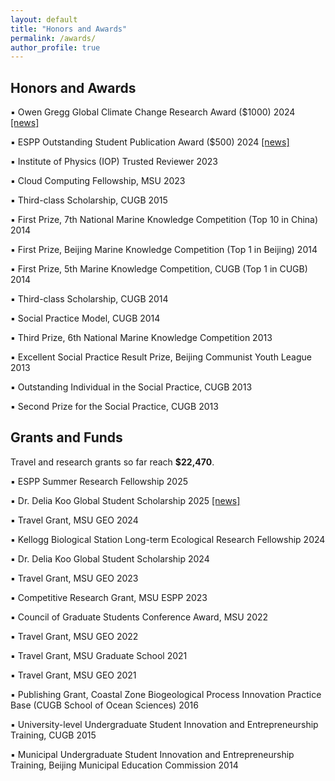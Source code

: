 ```yaml
---
layout: default
title: "Honors and Awards"
permalink: /awards/
author_profile: true
---
```


<h2>Honors and Awards</h2>

<p>▪ Owen Gregg Global Climate Change Research Award ($1000) 2024 <a href="NEWS_URL_HERE">[news]</a></p>
<p>▪ ESPP Outstanding Student Publication Award ($500) 2024 <a href="NEWS_URL_HERE">[news]</a></p>
<p>▪ Institute of Physics (IOP) Trusted Reviewer 2023</p>
<p>▪ Cloud Computing Fellowship, MSU 2023</p>
<p>▪ Third-class Scholarship, CUGB 2015</p>
<p>▪ First Prize, 7th National Marine Knowledge Competition (Top 10 in China) 2014</p>
<p>▪ First Prize, Beijing Marine Knowledge Competition (Top 1 in Beijing) 2014</p>
<p>▪ First Prize, 5th Marine Knowledge Competition, CUGB (Top 1 in CUGB) 2014</p>
<p>▪ Third-class Scholarship, CUGB 2014</p>
<p>▪ Social Practice Model, CUGB 2014</p>
<p>▪ Third Prize, 6th National Marine Knowledge Competition 2013</p>
<p>▪ Excellent Social Practice Result Prize, Beijing Communist Youth League 2013</p>
<p>▪ Outstanding Individual in the Social Practice, CUGB 2013</p>
<p>▪ Second Prize for the Social Practice, CUGB 2013</p>

<h2>Grants and Funds</h2>

<p>Travel and research grants so far reach <strong>$22,470</strong>.</p>

<p>▪ ESPP Summer Research Fellowship 2025</p>
<p>▪ Dr. Delia Koo Global Student Scholarship 2025 <a href="NEWS_URL_HERE">[news]</a></p>
<p>▪ Travel Grant, MSU GEO 2024</p>
<p>▪ Kellogg Biological Station Long-term Ecological Research Fellowship 2024</p>
<p>▪ Dr. Delia Koo Global Student Scholarship 2024</p>
<p>▪ Travel Grant, MSU GEO 2023</p>
<p>▪ Competitive Research Grant, MSU ESPP 2023</p>
<p>▪ Council of Graduate Students Conference Award, MSU 2022</p>
<p>▪ Travel Grant, MSU GEO 2022</p>
<p>▪ Travel Grant, MSU Graduate School 2021</p>
<p>▪ Travel Grant, MSU GEO 2021</p>
<p>▪ Publishing Grant, Coastal Zone Biogeological Process Innovation Practice Base (CUGB School of Ocean Sciences) 2016</p>
<p>▪ University-level Undergraduate Student Innovation and Entrepreneurship Training, CUGB 2015</p>
<p>▪ Municipal Undergraduate Student Innovation and Entrepreneurship Training, Beijing Municipal Education Commission 2014</p>